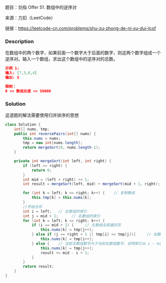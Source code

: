 题目：剑指 Offer 51. 数组中的逆序对

来源：力扣（LeetCode）

链接：https://leetcode-cn.com/problems/shu-zu-zhong-de-ni-xu-dui-lcof


### Description

在数组中的两个数字，如果前面一个数字大于后面的数字，则这两个数字组成一个逆序对。输入一个数组，求出这个数组中的逆序对的总数。

 ```json
 示例 1:
 输入: [7,5,6,4]
 输出: 5
 
 限制：
 0 <= 数组长度 <= 50000
 ```



### Solution

这道题的解法需要使用归并排序的思想

```java
class Solution {
    int[] nums, tmp;
    public int reversePairs(int[] nums) {
        this.nums = nums;
        tmp = new int[nums.length];
        return mergeSort(0, nums.length-1);
    }

    private int mergeSort(int left, int right) {
        if (left >= right) {
            return 0;
        }
        int mid = (left + right) >> 1;
        int result = mergeSort(left, mid) + mergeSort(mid + 1, right);

        for (int k = left; k <= right; k++) {    // 复制数组
            this.tmp[k] = this.nums[k];
        }
        //开始合并
        int i = left;   // 左数组的索引
        int j = mid + 1;      // 右数组的索引
        for (int k = left; k <= right; k++) {
            if (i == mid + 1) {     // 左数组全部遍历完
                this.nums[k] = tmp[j++];
            } else if (j == right + 1 || tmp[i] <= tmp[j]){     // 右数组遍历完 || 左数组当前数字小于右数组当前数字，说明无逆序对
                this.nums[k] = tmp[i++];
            } else {    // 当前左数组数字大于当前右数组数字，说明索引从 i ~ mid之间的数字都大于右数组当前数字，都是逆序对
                this.nums[k] = tmp[j++];
                result += mid - i + 1;
            }
        }
        return result;
    }
}
```

